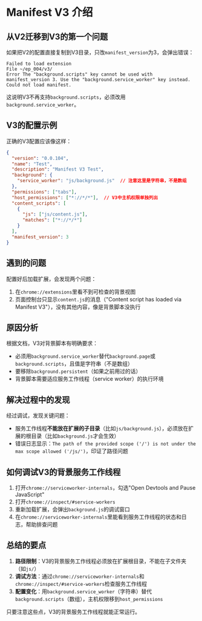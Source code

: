 # Manifest V3 介绍

## 从V2迁移到V3的第一个问题
如果把V2的配置直接复制到V3目录，只改`manifest_version`为3，会弹出错误：
```
Failed to load extension
File ~/ep_004/v3/
Error The "background.scripts" key cannot be used with manifest_version 3. Use the "background.service_worker" key instead.
Could not load manifest.
```
这说明V3不再支持`background.scripts`，必须改用`background.service_worker`。


## V3的配置示例
正确的V3配置应该像这样：
```json
{
  "version": "0.0.104",
  "name": "Test",
  "description": "Manifest V3 Test",
  "background": {
    "service_worker": "js/background.js"  // 注意这里是字符串，不是数组
  },
  "permissions": ["tabs"],
  "host_permissions": ["*://*/*"],  // V3中主机权限单独列出
  "content_scripts": [
    {
      "js": ["js/content.js"],
      "matches": ["*://*/*"]
    }
  ],
  "manifest_version": 3
}
```


## 遇到的问题
配置好后加载扩展，会发现两个问题：
1. 在`chrome://extensions`里看不到可检查的背景视图
2. 页面控制台只显示`content.js`的消息（"Content script has loaded via Manifest V3"），没有其他内容，像是背景脚本没执行


## 原因分析
根据文档，V3对背景脚本有明确要求：
- 必须用`background.service_worker`替代`background.page`或`background.scripts`，且值是字符串（不是数组）
- 要移除`background.persistent`（如果之前用过的话）
- 背景脚本需要适应服务工作线程（service worker）的执行环境


## 解决过程中的发现
经过调试，发现关键问题：
- 服务工作线程**不能放在扩展的子目录**（比如`js/background.js`），必须放在扩展的根目录（比如`background.js`才会生效）
- 错误日志显示：`The path of the provided scope ('/') is not under the max scope allowed ('/js/')`，印证了路径问题


## 如何调试V3的背景服务工作线程
1. 打开`chrome://serviceworker-internals`，勾选"Open Devtools and Pause JavaScript"
2. 打开`chrome://inspect/#service-workers`
3. 重新加载扩展，会弹出`background.js`的调试窗口
4. 在`chrome://serviceworker-internals`里能看到服务工作线程的状态和日志，帮助排查问题


## 总结的要点
1. **路径限制**：V3的背景服务工作线程必须放在扩展根目录，不能在子文件夹（如`js/`）
2. **调试方法**：通过`chrome://serviceworker-internals`和`chrome://inspect/#service-workers`检查服务工作线程
3. **配置变化**：用`background.service_worker`（字符串）替代`background.scripts`（数组），主机权限移到`host_permissions`

只要注意这些点，V3的背景服务工作线程就能正常运行。
